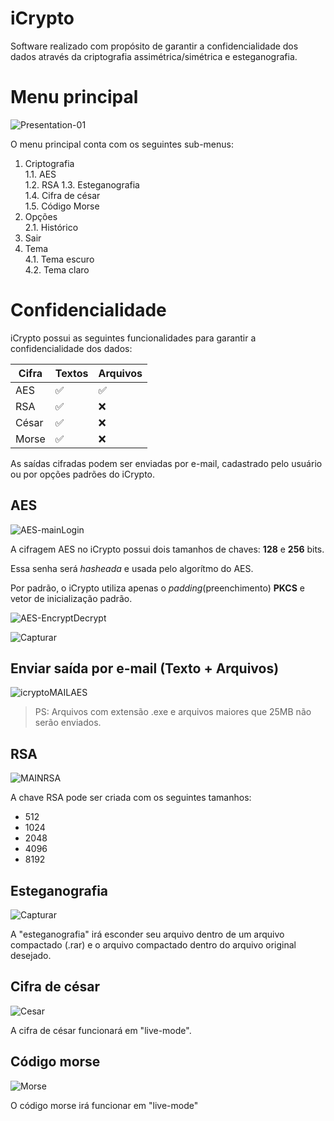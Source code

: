 # iCrypto
 Software realizado com propósito de garantir a confidencialidade dos dados através da criptografia assimétrica/simétrica e esteganografia.
 
# Menu principal
![Presentation-01](https://user-images.githubusercontent.com/64047018/90682403-495cfc80-e23b-11ea-9b33-cfae0ec021f8.gif)

O menu principal conta com os seguintes sub-menus:

1. Criptografia  
  1.1. AES  
  1.2. RSA 
  1.3. Esteganografia  
  1.4. Cifra de césar  
  1.5. Código Morse  
2. Opções   
  2.1. Histórico
3. Sair
4. Tema   
  4.1.  Tema escuro   
  4.2.  Tema claro   
## 
 
# Confidencialidade
 iCrypto possui as seguintes funcionalidades para garantir a confidencialidade dos dados:
 
Cifra|Textos | Arquivos
---|---|---|
AES| ✅ | ✅ 
RSA|✅ |❌
César | ✅ | ❌
Morse | ✅ | ❌

As saídas cifradas podem ser enviadas por e-mail, cadastrado pelo usuário ou por opções padrões do iCrypto.

## AES

![AES-mainLogin](https://user-images.githubusercontent.com/64047018/90682198-ff741680-e23a-11ea-87b1-97c19d95f6e7.PNG)

A cifragem AES no iCrypto possui dois tamanhos de chaves: **128** e **256** bits.

Essa senha será *hasheada* e usada pelo algorítmo do AES. 

Por padrão, o iCrypto utiliza apenas o *padding*(preenchimento) **PKCS** e vetor de inicialização padrão.

![AES-EncryptDecrypt](https://user-images.githubusercontent.com/64047018/90684646-eec59f80-e23e-11ea-928c-706f5d70dabc.gif)

![Capturar](https://user-images.githubusercontent.com/64047018/90684785-25031f00-e23f-11ea-8a41-1fedc5ff46ae.PNG)

## Enviar saída por e-mail (Texto + Arquivos)

![icryptoMAILAES](https://user-images.githubusercontent.com/64047018/90685030-89be7980-e23f-11ea-8346-27c418445487.PNG)

> PS: Arquivos com extensão .exe e arquivos maiores que 25MB não serão enviados.

## RSA
![MAINRSA](https://user-images.githubusercontent.com/64047018/91347683-1a093b00-e7b9-11ea-980d-36b39fb93c6b.gif)

A chave RSA pode ser criada com os seguintes tamanhos:
* 512
* 1024
* 2048
* 4096
* 8192

## Esteganografia

![Capturar](https://user-images.githubusercontent.com/64047018/91347927-710f1000-e7b9-11ea-899e-4d253f7edacd.PNG)

A "esteganografia" irá esconder seu arquivo dentro de um arquivo compactado (.rar) e o arquivo compactado dentro do arquivo original desejado.

## Cifra de césar

![Cesar](https://user-images.githubusercontent.com/64047018/91348139-bfbcaa00-e7b9-11ea-85c2-056a9d4a3144.gif)

A cifra de césar funcionará em "live-mode".

## Código morse

![Morse](https://user-images.githubusercontent.com/64047018/91348375-0ca08080-e7ba-11ea-8128-aedec373c860.gif)

O código morse irá funcionar em "live-mode"




